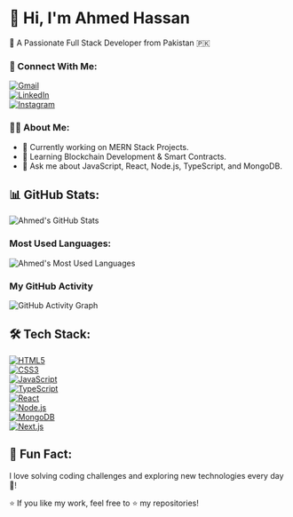 # 👋 Hi, I'm Ahmed Hassan

🚀 A Passionate Full Stack Developer from Pakistan 🇵🇰

### 📧 Connect With Me:

[![Gmail](https://img.shields.io/badge/Gmail-D14836?style=for-the-badge&logo=gmail&logoColor=white)](mailto:xylender@gmail.com)  
[![LinkedIn](https://img.shields.io/badge/LinkedIn-0077B5?style=for-the-badge&logo=linkedin&logoColor=white)](https://www.linkedin.com/in/ahmed-hassan-024720245/)  
[![Instagram](https://img.shields.io/badge/Instagram-E4405F?style=for-the-badge&logo=instagram&logoColor=white)](https://www.instagram.com/_curiousahmed/)

### 👨‍💻 About Me:

- 🔭 Currently working on MERN Stack Projects.
- 🌱 Learning Blockchain Development & Smart Contracts.
- 💬 Ask me about JavaScript, React, Node.js, TypeScript, and MongoDB.


## 📊 GitHub Stats:

![Ahmed's GitHub Stats](https://github-readme-stats.vercel.app/api?username=ahl-fabtechsol&show_icons=true&count_private=true&theme=radical&hide_title=true&hide=prs&border_radius=10&bg_color=00000000)

### Most Used Languages:

![Ahmed's Most Used Languages](https://github-readme-stats.vercel.app/api/top-langs/?username=ahl-fabtechsol&layout=compact&theme=radical&border_radius=10&bg_color=00000000)

### My GitHub Activity

![GitHub Activity Graph](https://activity-graph.herokuapp.com/graph?username=ahl-fabtechsol&theme=radical&bg_color=00000000)

## 🛠️ Tech Stack:

[![HTML5](https://img.shields.io/badge/HTML5-E34F26?style=for-the-badge&logo=html5&logoColor=white)](https://developer.mozilla.org/en-US/docs/Web/HTML)  
[![CSS3](https://img.shields.io/badge/CSS3-1572B6?style=for-the-badge&logo=css3&logoColor=white)](https://developer.mozilla.org/en-US/docs/Web/CSS)  
[![JavaScript](https://img.shields.io/badge/JavaScript-F7DF1E?style=for-the-badge&logo=javascript&logoColor=black)](https://developer.mozilla.org/en-US/docs/Web/JavaScript)  
[![TypeScript](https://img.shields.io/badge/TypeScript-3178C6?style=for-the-badge&logo=typescript&logoColor=white)](https://www.typescriptlang.org/)  
[![React](https://img.shields.io/badge/React-61DAFB?style=for-the-badge&logo=react&logoColor=black)](https://reactjs.org/)  
[![Node.js](https://img.shields.io/badge/Node.js-339933?style=for-the-badge&logo=nodedotjs&logoColor=white)](https://nodejs.org/)  
[![MongoDB](https://img.shields.io/badge/MongoDB-4EA94B?style=for-the-badge&logo=mongodb&logoColor=white)](https://www.mongodb.com/)  
[![Next.js](https://img.shields.io/badge/Next.js-000000?style=for-the-badge&logo=nextdotjs&logoColor=white)](https://nextjs.org/)

## 🎯 Fun Fact:

I love solving coding challenges and exploring new technologies every day 🚀!

⭐ If you like my work, feel free to ⭐️ my repositories!
